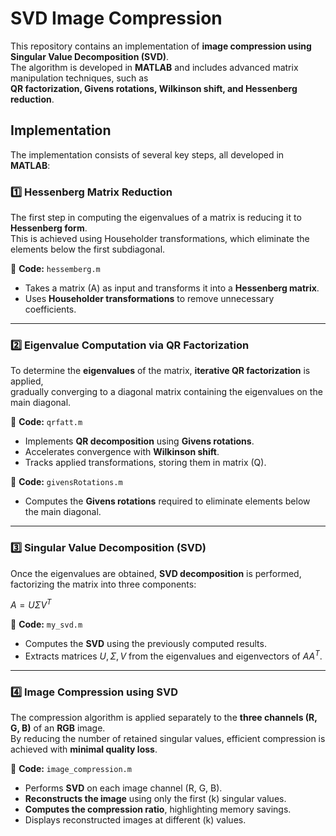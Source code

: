 SVD Image Compression
=====================

This repository contains an implementation of **image compression using Singular Value Decomposition (SVD)**.  
The algorithm is developed in **MATLAB** and includes advanced matrix manipulation techniques, such as  
**QR factorization, Givens rotations, Wilkinson shift, and Hessenberg reduction**.

## Implementation

The implementation consists of several key steps, all developed in **MATLAB**:

### 1️⃣ **Hessenberg Matrix Reduction**

The first step in computing the eigenvalues of a matrix is reducing it to **Hessenberg form**.  
This is achieved using Householder transformations, which eliminate the elements below the first subdiagonal.

📌 **Code:** `hessemberg.m`

- Takes a matrix \(A\) as input and transforms it into a **Hessenberg matrix**.
- Uses **Householder transformations** to remove unnecessary coefficients.

---

### 2️⃣ **Eigenvalue Computation via QR Factorization**

To determine the **eigenvalues** of the matrix, **iterative QR factorization** is applied,  
gradually converging to a diagonal matrix containing the eigenvalues on the main diagonal.

📌 **Code:** `qrfatt.m`

- Implements **QR decomposition** using **Givens rotations**.
- Accelerates convergence with **Wilkinson shift**.
- Tracks applied transformations, storing them in matrix \(Q\).

📌 **Code:** `givensRotations.m`

- Computes the **Givens rotations** required to eliminate elements below the main diagonal.

---

### 3️⃣ **Singular Value Decomposition (SVD)**

Once the eigenvalues are obtained, **SVD decomposition** is performed, factorizing the matrix into three components:

$A = U \Sigma V^T$

📌 **Code:** `my_svd.m`

- Computes the **SVD** using the previously computed results.
- Extracts matrices $U, \Sigma, V$ from the eigenvalues and eigenvectors of $A A^T$.

---

### 4️⃣ **Image Compression using SVD**

The compression algorithm is applied separately to the **three channels (R, G, B)** of an **RGB** image.  
By reducing the number of retained singular values, efficient compression is achieved with **minimal quality loss**.

📌 **Code:** `image_compression.m`

- Performs **SVD** on each image channel (R, G, B).
- **Reconstructs the image** using only the first \(k\) singular values.
- **Computes the compression ratio**, highlighting memory savings.
- Displays reconstructed images at different \(k\) values.
